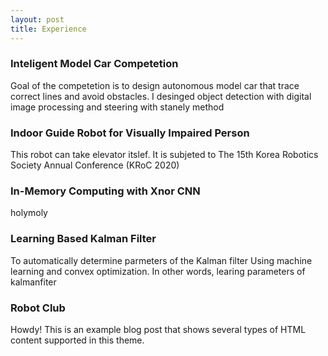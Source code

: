 ```yaml
---
layout: post
title: Experience
---
```


### Inteligent Model Car Competetion
  Goal of the competetion is to design autonomous model car that trace correct lines and avoid obstacles. 
  I desinged object detection with digital image processing and steering with stanely method

### Indoor Guide Robot for Visually Impaired Person
<div class="message">
  This robot can take elevator itslef.
  It is subjeted to The 15th Korea Robotics Society Annual Conference (KRoC 2020)
</div>

### In-Memory Computing with Xnor CNN
<div class="message">
  holymoly 
</div>

### Learning Based Kalman Filter
<div class="message">
  To automatically determine parmeters of the Kalman filter Using machine learning and convex optimization. In other words, learing parameters of kalmanfiter
</div>

### Robot Club
<div class="message">
  Howdy! This is an example blog post that shows several types of HTML content supported in this theme.
</div>
